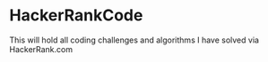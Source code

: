 # HackerRankCode
This will hold all coding challenges and algorithms I have solved via HackerRank.com
